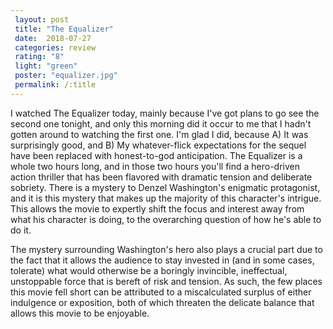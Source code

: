 ```yaml
---
 layout: post
 title: "The Equalizer"
 date:  2018-07-27
 categories: review
 rating: "8"
 light: "green"
 poster: "equalizer.jpg"
 permalink: /:title
---
```



I watched The Equalizer today, mainly because I've got plans to go see the second one tonight, and only this morning did it occur to me that I hadn't gotten around to watching the first one. I'm glad I did, because A) It was surprisingly good, and B) My whatever-flick expectations for the sequel have been replaced with honest-to-god anticipation. The Equalizer is a whole two hours long, and in those two hours you'll find a hero-driven action thriller that has been flavored with dramatic tension and deliberate sobriety. There is a mystery to Denzel Washington's enigmatic protagonist, and it is this mystery that makes up the majority of this character's intrigue. This allows the movie to expertly shift the focus and interest away from what his character is doing, to the overarching question of how he's able to do it.

The mystery surrounding Washington's hero also plays a crucial part due to the fact that it allows the audience to stay invested in (and in some cases, tolerate) what would otherwise be a boringly invincible, ineffectual, unstoppable force that is  bereft of risk and tension. As such, the few places this movie fell short can be attributed to a miscalculated surplus of either indulgence or exposition, both of which threaten the delicate balance that allows this movie to be enjoyable. 
